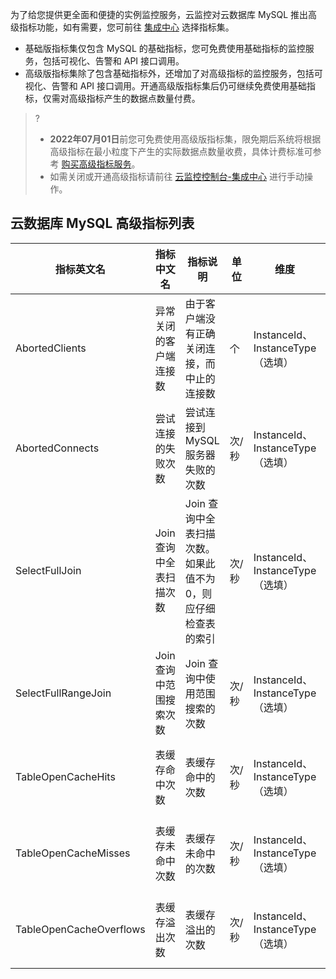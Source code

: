 为了给您提供更全面和便捷的实例监控服务，云监控对云数据库 MySQL 推出高级指标功能，如有需要，您可前往 [集成中心](https://console.cloud.tencent.com/monitor/integration) 选择指标集。
- 基础版指标集仅包含 MySQL 的基础指标，您可免费使用基础指标的监控服务，包括可视化、告警和 API 接口调用。
- 高级版指标集除了包含基础指标外，还增加了对高级指标的监控服务，包括可视化、告警和 API 接口调用。开通高级版指标集后仍可继续免费使用基础指标，仅需对高级指标产生的数据点数量付费。

>?
>- **2022年07月01日**前您可免费使用高级版指标集，限免期后系统将根据高级指标在最小粒度下产生的实际数据点数量收费，具体计费标准可参考 [购买高级指标服务](https://cloud.tencent.com/document/product/248/57413)。
>- 如需关闭或开通高级指标请前往  [云监控控制台-集成中心](https://console.cloud.tencent.com/monitor/integration) 进行手动操作。

## 云数据库 MySQL 高级指标列表


| 指标英文名           | 指标中文名               | 指标说明                        | 单位  | 维度                             | 统计粒度                  |
| -------------------- | ------------------------ | ------------------------------- | ----- | -------------------------------- | ------------------------- |
| AbortedClients   | 异常关闭的客户端连接数 | 由于客户端没有正确关闭连接，而中止的连接数     | 个    | InstanceId、InstanceType（选填） | 5s、60s、300s、3600s、86400s         |
| AbortedConnects    | 尝试连接的失败次数         | 尝试连接到 MySQL 服务器失败的次数 | 次/秒 | InstanceId、InstanceType（选填） | 5s、60s、300s、3600s、86400s   |
| SelectFullJoin   | Join 查询中全表扫描次数         | Join 查询中全表扫描次数。如果此值不为 0，则应仔细检查表的索引 | 次/秒 | InstanceId、InstanceType（选填） | 5s、60s、300s、3600s、86400s  |
| SelectFullRangeJoin      | Join 查询中范围搜索次数        | Join 查询中使用范围搜索的次数     | 次/秒 | InstanceId、InstanceType（选填） | 5s、60s、300s、3600s、86400s  |
| TableOpenCacheHits         | 表缓存命中次数          | 表缓存命中的次数          | 次/秒    | InstanceId、InstanceType（选填） | 5s、60s、300s、3600s、86400s  |
| TableOpenCacheMisses            | 表缓存未命中次数               | 表缓存未命中的次数        | 次/秒 | InstanceId、InstanceType（选填） | 5s、60s、300s、3600s、86400s |
| TableOpenCacheOverflows | 表缓存溢出次数         | 表缓存溢出的次数          | 次/秒    | InstanceId、InstanceType（选填） | 5s、60s、300s、3600s、86400s  |
